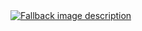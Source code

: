 <a href="https://wentam.github.io/docs-testing//README.typ.html" target="_blank" rel="noopener noreferrer">
  <picture>
    <source media="(prefers-color-scheme: dark)" srcset="docs/typ-build/README.typ.svg">
    <source media="(prefers-color-scheme: light)" srcset="docs/typ-build/README.typ.svg">
    <img alt="Fallback image description" src="default-image.png">
  </picture>
</a>
